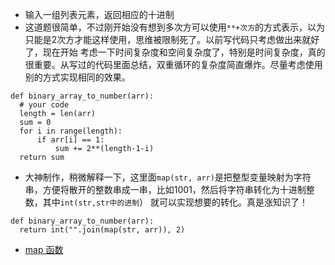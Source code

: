 - 输入一组列表元素，返回相应的十进制
- 这道题很简单，不过刚开始没有想到多次方可以使用`**+次方`的方式表示，以为只能是2次方才能这样使用，思维被限制死了。以前写代码只考虑做出来就好了，现在开始
考虑一下时间复杂度和空间复杂度了，特别是时间复杂度，真的很重要。从写过的代码里面总结，双重循环的复杂度简直爆炸。尽量考虑使用别的方式实现相同的效果。
```
def binary_array_to_number(arr):
  # your code
  length = len(arr)
  sum = 0
  for i in range(length):
      if arr[i] == 1:
          sum += 2**(length-1-i) 
  return sum
```
- 大神制作，稍微解释一下，这里面`map(str, arr)`是把整型变量映射为字符串，方便将散开的整数串成一串，比如1001，然后将字符串转化为十进制整数，其中`int(str,str中的进制`）
就可以实现想要的转化。真是涨知识了！
```
def binary_array_to_number(arr):
  return int("".join(map(str, arr)), 2)
```
- [map 函数](http://www.runoob.com/python/python-func-map.html)
